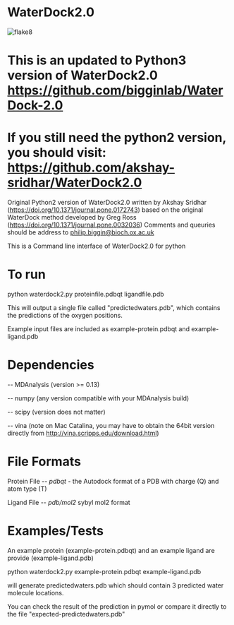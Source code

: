 # WaterDock2.0

![flake8](https://github.com/bigginlab/WaterDock-2.0/workflows/flake8/badge.svg?branch=master)

# This is an updated to Python3 version of WaterDock2.0 https://github.com/bigginlab/WaterDock-2.0
# If you still need the  python2 version, you should visit:  https://github.com/akshay-sridhar/WaterDock2.0

Original Python2 version of WaterDock2.0 written by Akshay Sridhar (https://doi.org/10.1371/journal.pone.0172743)
based on the original WaterDock method developed by Greg Ross (https://doi.org/10.1371/journal.pone.0032036) 
Comments and queuries should be address to philip.biggin@bioch.ox.ac.uk 

This is a Command line interface of WaterDock2.0 for python



# To run

python waterdock2.py proteinfile.pdbqt ligandfile.pdb

This will output a single file called "predictedwaters.pdb", which contains the predictions of the oxygen positions.


Example input files are included as example-protein.pdbqt and example-ligand.pdb


# Dependencies

-- MDAnalysis (version >= 0.13)

-- numpy (any version compatible with your MDAnalysis build)

-- scipy (version does not matter)

-- vina (note on Mac Catalina, you may have to obtain the 64bit version directly from http://vina.scripps.edu/download.html) 


# File Formats

Protein File -- *pdbqt* - the Autodock format of a PDB with charge (Q) and atom type (T)

Ligand File -- *pdb/mol2*  sybyl mol2 format

# Examples/Tests

An example protein (example-protein.pdbqt) and an example ligand are provide (example-ligand.pdb)

python waterdock2.py example-protein.pdbqt example-ligand.pdb 

will generate predictedwaters.pdb which should contain 3 predicted water molecule locations.

You can check the result of the prediction in pymol or compare it directly to the file "expected-predictedwaters.pdb"




